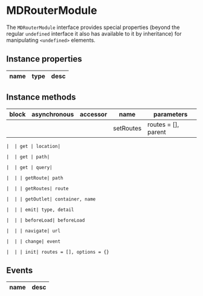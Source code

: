 # MDRouterModule
The `MDRouterModule` interface provides special properties (beyond the regular `undefined` interface it also has available to it by inheritance) for manipulating `<undefined>` elements.

## Instance properties

name|type|desc
---|---|---

## Instance methods

block| asynchronous | accessor| name| parameters
---| --- | ---| ---| ---
    |  | | setRoutes| routes = [], parent

    |  | get | location| 

    |  | get | path| 

    |  | get | query| 

    |  | | getRoute| path

    |  | | getRoutes| route

    |  | | getOutlet| container, name

    |  | | emit| type, detail

    |  | | beforeLoad| beforeLoad

    |  | | navigate| url

    |  | | change| event

    |  | | init| routes = [], options = {}

## Events

name|desc
---|---
